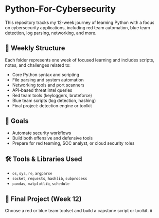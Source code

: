 # Python-For-Cybersecurity
This repository tracks my 12-week journey of learning Python with a focus on cybersecurity applications, including red team automation, blue team detection, log parsing, networking, and more.
## 📆 Weekly Structure

Each folder represents one week of focused learning and includes scripts, notes, and challenges related to:

- Core Python syntax and scripting
- File parsing and system automation
- Networking tools and port scanners
- API-based threat intel queries
- Red team tools (keyloggers, bruteforce)
- Blue team scripts (log detection, hashing)
- Final project: detection engine or toolkit

## 🧠 Goals

- Automate security workflows
- Build both offensive and defensive tools
- Prepare for red teaming, SOC analyst, or cloud security roles

## 🛠️ Tools & Libraries Used

- `os`, `sys`, `re`, `argparse`
- `socket`, `requests`, `hashlib`, `subprocess`
- `pandas`, `matplotlib`, `schedule`

## 🏁 Final Project (Week 12)

Choose a red or blue team toolset and build a capstone script or toolkit.
ii

